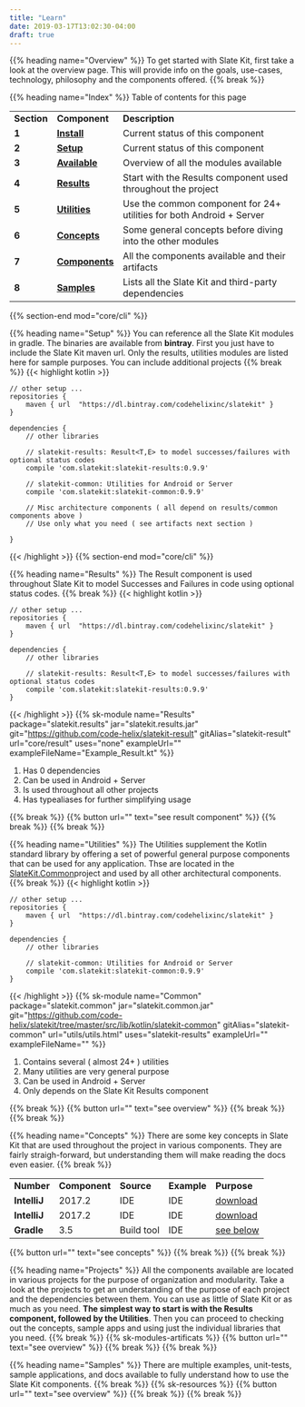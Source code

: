```yaml
---
title: "Learn"
date: 2019-03-17T13:02:30-04:00
draft: true
---
```


{{% heading name="Overview" %}}
To get started with Slate Kit, first take a look at the overview page. 
This will provide info on the goals, use-cases, technology, philosophy
and the components offered.
{{% break %}}

{{% heading name="Index" %}}
Table of contents for this page
<table class="table table-bordered table-striped">
    <tr>
        <td><strong>Section</strong></td>
        <td><strong>Component</strong></td>
        <td><strong>Description</strong></td>
    </tr>
    <tr>
        <td><strong>1</strong></td>
        <td><strong><a class="url-ch" href="core/cli#status">Install</a></strong></td>
        <td>Current status of this component</td>
    </tr>
    <tr>
        <td><strong>2</strong></td>
        <td><strong><a class="url-ch" href="core/cli#status">Setup</a></strong></td>
        <td>Current status of this component</td>
    </tr>
    <tr>
        <td><strong>3</strong></td>
        <td><strong><a class="url-ch" href="core/cli#install">Available</a></strong></td>
        <td>Overview of all the modules available</td>
    </tr>
    <tr>
        <td><strong>4</strong></td>
        <td><strong><a class="url-ch" href="core/cli#requires">Results</a></strong></td>
        <td>Start with the Results component used throughout the project</td>
    </tr>
    <tr>
        <td><strong>5</strong></td>
        <td><strong><a class="url-ch" href="core/cli#requires">Utilities</a></strong></td>
        <td>Use the common component for 24+ utilities for both Android + Server</td>
    </tr>
    <tr>
        <td><strong>6</strong></td>
        <td><strong><a class="url-ch" href="core/cli#requires">Concepts</a></strong></td>
        <td>Some general concepts before diving into the other modules</td>
    </tr>
    <tr>
        <td><strong>7</strong></td>
        <td><strong><a class="url-ch" href="core/cli#requires">Components</a></strong></td>
        <td>All the components available and their artifacts</td>
    </tr>
    <tr>
        <td><strong>8</strong></td>
        <td><strong><a class="url-ch" href="core/cli#requires">Samples</a></strong></td>
        <td>Lists all the Slate Kit and third-party dependencies</td>
    </tr>
</table>
{{% section-end mod="core/cli" %}}


{{% heading name="Setup" %}}
You can reference all the Slate Kit modules in gradle. The binaries are available from <strong>bintray</strong>. 
First you just have to include the Slate Kit maven url.
Only the results, utilities modules are listed here for sample purposes. 
You can include additional projects
{{% break %}}
{{< highlight kotlin >}}

    // other setup ...
    repositories {
        maven { url  "https://dl.bintray.com/codehelixinc/slatekit" }
    }

    dependencies {
        // other libraries
        
        // slatekit-results: Result<T,E> to model successes/failures with optional status codes
        compile 'com.slatekit:slatekit-results:0.9.9'
        
        // slatekit-common: Utilities for Android or Server
        compile 'com.slatekit:slatekit-common:0.9.9'
        
        // Misc architecture components ( all depend on results/common components above )
        // Use only what you need ( see artifacts next section )

    }

{{< /highlight >}}
{{% section-end mod="core/cli" %}}


{{% heading name="Results" %}}
The Result component is used throughout Slate Kit to model Successes and Failures in code using optional status codes.
{{% break %}}
{{< highlight kotlin >}}

    // other setup ...
    repositories {
        maven { url  "https://dl.bintray.com/codehelixinc/slatekit" }
    }

    dependencies {
        // other libraries
        
        // slatekit-results: Result<T,E> to model successes/failures with optional status codes
        compile 'com.slatekit:slatekit-results:0.9.9'
    }

{{< /highlight >}}
{{% sk-module 
    name="Results"
    package="slatekit.results"
    jar="slatekit.results.jar"
    git="https://github.com/code-helix/slatekit-result"
    gitAlias="slatekit-result"
    url="core/result"
    uses="none"
    exampleUrl=""
    exampleFileName="Example_Result.kt"
%}}
<ol>
    <li>Has 0 dependencies</li>
    <li>Can be used in Android + Server </li>
    <li>Is used throughout all other projects</li>
    <li>Has typealiases for further simplifying usage</li>
</ol>
{{% break %}}
{{% button url="" text="see result component" %}}
{{% break %}} 
{{% break %}}


{{% heading name="Utilities" %}}
The Utilities supplement the Kotlin standard library by offering a set of powerful general purpose components that can be used for any application. Thse are located in the <a class="url-ch" href="util/utils.html">SlateKit.Common</a>project and used by all other architectural components.
{{% break %}}
{{< highlight kotlin >}}

    // other setup ...
    repositories {
        maven { url  "https://dl.bintray.com/codehelixinc/slatekit" }
    }

    dependencies {
        // other libraries
        
        // slatekit-common: Utilities for Android or Server
        compile 'com.slatekit:slatekit-common:0.9.9'
    }

{{< /highlight >}}
{{% sk-module 
    name="Common"
    package="slatekit.common"
    jar="slatekit.common.jar"
    git="https://github.com/code-helix/slatekit/tree/master/src/lib/kotlin/slatekit-common"
    gitAlias="slatekit-common"
    url="utils/utils.html"
    uses="slatekit-results"
    exampleUrl=""
    exampleFileName=""
%}}
<ol>
    <li>Contains several ( almost 24+ ) utilities</li>
    <li>Many utilities are very general purpose</li>
    <li>Can be used in Android + Server </li>
    <li>Only depends on the Slate Kit Results component</li>
</ol>
{{% break %}}
{{% button url="" text="see overview" %}}
{{% break %}} 
{{% break %}}


{{% heading name="Concepts" %}}
There are some key concepts in Slate Kit that are used throughout the project in various components. They are fairly straigh-forward, but understanding them will make reading the docs even easier.
{{% break %}}
<table class="table table-bordered table-striped">
    <tr class="">
        <td><strong>Number</strong></td>
        <td><strong>Component</strong></td>
        <td><strong>Source</strong></td>
        <td><strong>Example</strong></td>
        <td><strong>Purpose</strong></td>
    </tr>
    <tr>
        <td><strong>IntelliJ</strong></td>
        <td>2017.2</td>
        <td>IDE</td>
        <td>IDE</td>
        <td><a class="url-ch" href="https://www.jetbrains.com/idea/download/">download</a></td>
    </tr>
    <tr>
        <td><strong>IntelliJ</strong></td>
        <td>2017.2</td>
        <td>IDE</td>
        <td>IDE</td>
        <td><a class="url-ch" href="https://www.jetbrains.com/idea/download/">download</a></td>
    </tr>
    <tr>
        <td><strong>Gradle</strong></td>
        <td>3.5</td>
        <td>Build tool</td>
        <td>IDE</td>
        <td><a class="url-ch" href="#installation">see below</a></td>
    </tr>
</table>
{{% button url="" text="see concepts" %}}
{{% break %}} 
{{% break %}}


{{% heading name="Projects" %}}
All the components available are located in various projects for the purpose of organization and modularity. Take a look at the projects to get an understanding of the purpose of each project and the dependencies between them. You can use as little of Slate Kit or as much as you need.
<strong>The simplest way to start is with the Results component, followed by the Utilities</strong>. Then you can proceed to checking out the concepts, sample apps and using just the individual libraries that you need.
{{% break %}}
{{% sk-modules-artificats %}}
{{% button url="" text="see overview" %}}
{{% break %}} 
{{% break %}}


{{% heading name="Samples" %}}
There are multiple examples, unit-tests, sample applications, and docs available to fully understand how to use the Slate Kit components.
{{% break %}}
{{% sk-resources %}}
{{% button url="" text="see overview" %}}
{{% break %}} 
{{% break %}}



